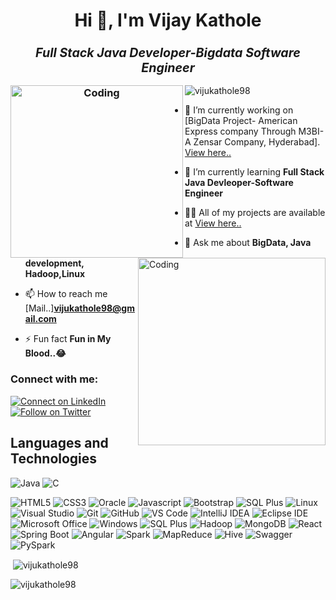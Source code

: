 <h1 align="center">Hi 👋, I'm Vijay Kathole</h1>
<h3 align="center" ><strong><i><big>Full Stack Java Developer-Bigdata Software Engineer </big></i></strong>

<img align="left" alt="Coding" width="276" src="https://user-images.githubusercontent.com/85567517/205481065-1fd33ae5-e222-468f-b7ca-909f6b3d2f85.gif"></h3>


<img align="right" alt="Coding" width="300" src="https://user-images.githubusercontent.com/85567517/201535975-4f59b7ff-02ad-4013-b5bb-9180d262e53b.gif">

<p align="left"> <img src="https://komarev.com/ghpvc/?username=vijukathole98&label=Profile%20views&color=0e75b6&style=flat" alt="vijukathole98" /> </p>

- 🔭 I’m currently working on [BigData Project- American Express company Through M3BI-A Zensar Company, Hyderabad].
   [View here..](https://m3bi.zensar.com)

- 🌱 I’m currently learning **Full Stack Java Devleoper-Software Engineer**

- 👨‍💻 All of my projects are available at [View here..](https://github.com/vijukathole98?tab=repositories)

- 💬 Ask me about **BigData, Java development, Hadoop,Linux**

- 📫 How to reach me [Mail..]**vijukathole98@gmail.com**

- ⚡ Fun fact **Fun in My Blood..😂**

<h3 align="left">Connect with me:</h3>

  <a href="https://www.linkedin.com/in/vijay-kathole-852089158/"> 
    <img alt="Connect on LinkedIn" src="https://img.shields.io/badge/-LinkedIn-0077B5?style=for-the-badge&logo=Linkedin&logoColor=white" />
  </a>
  <a href="https://twitter.com/vijukathole"> 
    <img alt="Follow on Twitter" src="https://img.shields.io/badge/-Twitter-1DA1F2?style=for-the-badge&logo=Twitter&logoColor=white" />
  </a>


## Languages and Technologies

![Java](http://img.shields.io/badge/-Java-f89820?style=for-the-badge&logo=java&logoColor=ffffff)
![C](https://img.shields.io/badge/-C-FF9900?style=for-the-badge&logo=C&logoColor=ffffff)
<!-- ![Python](https://img.shields.io/badge/-Python-3776AB?style=for-the-badge&logo=python&logoColor=ffffff) -->
![HTML5](https://img.shields.io/badge/-HTML5-E44D26?style=for-the-badge&logo=html5&logoColor=ffffff)
![CSS3](https://img.shields.io/badge/-CSS3-2965f1?style=for-the-badge&logo=css3&logoColor=ffffff)
![Oracle](https://img.shields.io/badge/-Oracle%20SQL-232F3E?style=for-the-badge&logo=Oracle&logoColor=ffffff)
 ![Javascript](https://img.shields.io/badge/-Javascript-232F3E?style=for-the-badge&logo=Javascript&logoColor=ffffff)
![Bootstrap](https://img.shields.io/badge/-Bootstrap-FFA000?style=for-the-badge&logo=Bootstrap&logoColor=ffffff)
![SQL Plus](http://img.shields.io/badge/sql%20plus-343A40?style=for-the-badge&logo=sql-plus&logoColor=ffffff)
![Linux](http://img.shields.io/badge/-Linux-0078D6?style=for-the-badge&logo=linux&logoColor=ffffff)
![Visual Studio](https://img.shields.io/badge/visual-studio-2965f1?style=for-the-badge&logo=visual-studio&logoColor=ffffff)
![Git](https://img.shields.io/badge/-Git-%23F05032?style=for-the-badge&logo=git&logoColor=ffffff)
![GitHub](https://img.shields.io/badge/-GitHub-211F1F?style=for-the-badge&logo=github&logoColor=ffffff)
![VS Code](http://img.shields.io/badge/-VS%20Code-007ACC?style=for-the-badge&logo=visual-studio-code&logoColor=ffffff)
![IntelliJ IDEA](http://img.shields.io/badge/-IntelliJ%20IDEA-0B0D0F?style=for-the-badge&logo=intellij-idea&logoColor=ffffff)
![Eclipse IDE](http://img.shields.io/badge/-Eclipse-0078D4?style=for-the-badge&logo=Eclipse-IDE&logoColor=ffffff)
![Microsoft Office](http://img.shields.io/badge/-Microsoft%20Office-DC3E15?style=for-the-badge&logo=microsoft-office&logoColor=ffffff)
![Windows](http://img.shields.io/badge/-Windows-0078D6?style=for-the-badge&logo=windows&logoColor=ffffff)
![SQL Plus](http://img.shields.io/badge/Big%20Data-343A40?style=for-the-badge&logo=big-data&logoColor=ffffff)
![Hadoop](http://img.shields.io/badge/-Hadoop-0078D6?style=for-the-badge&logo=hadoop&logoColor=ffffff)
![MongoDB](http://img.shields.io/badge/-MongoDB-0078D6?style=for-the-badge&logo=MongoDB&logoColor=ffffff)
![React](http://img.shields.io/badge/-React-0078D6?style=for-the-badge&logo=react&logoColor=ffffff)
![Spring Boot](http://img.shields.io/badge/Spring%20Boot-343A40?style=for-the-badge&logo=spring-boot&logoColor=ffffff)
![Angular](http://img.shields.io/badge/-Angular-0078D6?style=for-the-badge&logo=angular&logoColor=ffffff)
![Spark](http://img.shields.io/badge/-Spark-0078D6?style=for-the-badge&logo=spark&logoColor=ffffff)
![MapReduce](http://img.shields.io/badge/Map%20Reduce-343A40?style=for-the-badge&logo=map-reduce&logoColor=ffffff)
![Hive](http://img.shields.io/badge/-hive-0078D6?style=for-the-badge&logo=hive&logoColor=ffffff)
![Swagger](http://img.shields.io/badge/-Swagger-0078D6?style=for-the-badge&logo=swagger&logoColor=ffffff)
![PySpark](http://img.shields.io/badge/-PySpark-0078D6?style=for-the-badge&logo=pyspark&logoColor=ffffff)



<p>&nbsp;<img align="center" src="https://github-readme-stats.vercel.app/api?username=vijukathole98&show_icons=true&locale=en" alt="vijukathole98" /></p>

<p><img align="center" src="https://github-readme-streak-stats.herokuapp.com/?user=vijukathole98&" alt="vijukathole98" /></p>





